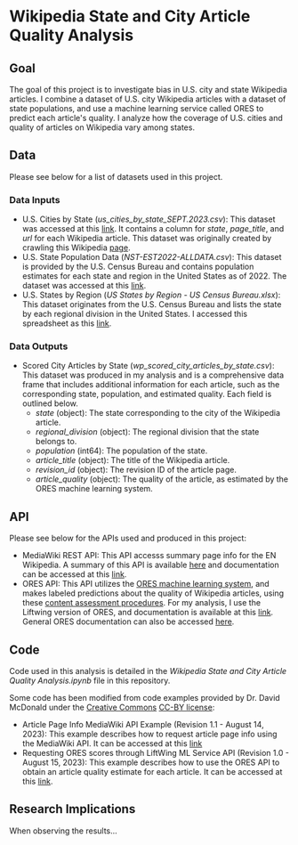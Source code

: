 # Wikipedia State and City Article Quality Analysis

## Goal
The goal of this project is to investigate bias in U.S. city and state Wikipedia articles. I combine a dataset of U.S. city Wikipedia articles with a dataset of state populations, and use a machine learning service called ORES to predict each article's quality. I analyze how the coverage of U.S. cities and quality of articles on Wikipedia vary among states.

## Data
Please see below for a list of datasets used in this project. 

### Data Inputs
- U.S. Cities by State (*us_cities_by_state_SEPT.2023.csv*): This dataset was accessed at this [link](https://drive.google.com/file/d/1khouDmMaZyKo0y5WkFj4lu7g8o35x_98/view?usp=drive_link). It contains a column for *state*, *page_title*, and *url* for each Wikipedia article. This dataset was originally created by crawling this Wikipedia [page](https://en.wikipedia.org/wiki/Category:Lists_of_cities_in_the_United_States_by_state).
- U.S. State Population Data (*NST-EST2022-ALLDATA.csv*): This dataset is provided by the U.S. Census Bureau and contains population estimates for each state and region in the United States as of 2022. The dataset was accessed at this [link](https://www.census.gov/data/tables/time-series/demo/popest/2020s-state-total.html).
- U.S. States by Region (*US States by Region - US Census Bureau.xlsx*): This dataset originates from the U.S. Census Bureau and lists the state by each regional division in the United States. I accessed this spreadsheet as this [link](https://docs.google.com/spreadsheets/d/14Sjfd_u_7N9SSyQ7bmxfebF_2XpR8QamvmNntKDIQB0/edit#gid=0).

### Data Outputs
- Scored City Articles by State (*wp_scored_city_articles_by_state.csv*): This dataset was produced in my analysis and is a comprehensive data frame that includes additional information for each article, such as the corresponding state, population, and estimated quality. Each field is outlined below.
  - *state* (object): The state corresponding to the city of the Wikipedia article.
  - *regional_division* (object): The regional division that the state belongs to.
  - *population* (int64): The population of the state.
  - *article_title* (object): The title of the Wikipedia article.
  - *revision_id* (object): The revision ID of the article page.
  - *article_quality* (object): The quality of the article, as estimated by the ORES machine learning system.

## API
Please see below for the APIs used and produced in this project:

- MediaWiki REST API: This API accesss summary page info for the EN Wikipedia. A summary of this API is available [here](https://www.mediawiki.org/wiki/API:Main_page) and documentation can be accessed at this [link](https://www.mediawiki.org/wiki/API:Info).
- ORES API: This API utilizes the [ORES machine learning system](https://www.mediawiki.org/wiki/ORES), and makes labeled predictions about the quality of Wikipedia articles, using these [content assessment procedures](https://en.wikipedia.org/wiki/Wikipedia:Content_assessment). For my analysis, I use the Liftwing version of ORES, and documentation is available at this [link](https://wikitech.wikimedia.org/wiki/Machine_Learning/LiftWing/Usage). General ORES documentation can also be accessed [here](https://ores.wikimedia.org/docs).

## Code
Code used in this analysis is detailed in the *Wikipedia State and City Article Quality Analysis.ipynb* file in this repository. 

Some code has been modified from code examples provided by Dr. David McDonald under the [Creative Commons](https://creativecommons.org) [CC-BY license](https://creativecommons.org/licenses/by/4.0/):

- Article Page Info MediaWiki API Example (Revision 1.1 - August 14, 2023): This example describes how to request article page info using the MediaWiki API. It can be accessed at this [link](https://drive.google.com/file/d/15UoE16s-IccCTOXREjU3xDIz07tlpyrl/view?usp=drive_link)
- Requesting ORES scores through LiftWing ML Service API (Revision 1.0 - August 15, 2023): This example describes how to use the ORES API to obtain an article quality estimate for each article. It can be accessed at this [link](https://drive.google.com/file/d/17C9xsmR9U3lJeD52UTbAedlHDetwYsxs/view?usp=drive_link).

## Research Implications
When observing the results...
